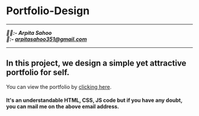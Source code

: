 # Portfolio-Design


********************
***:red_haired_woman::- Arpita Sahoo<br>
📧:- arpitasahoo351@gmail.com***
********************

## In this project, we design a simple yet attractive portfolio for self.
You can view the portfolio by [clicking here](https://arpita-portfolio.netlify.app/).
#### It's an understandable HTML, CSS, JS code but if you have any doubt, you can mail me on the above email address.
